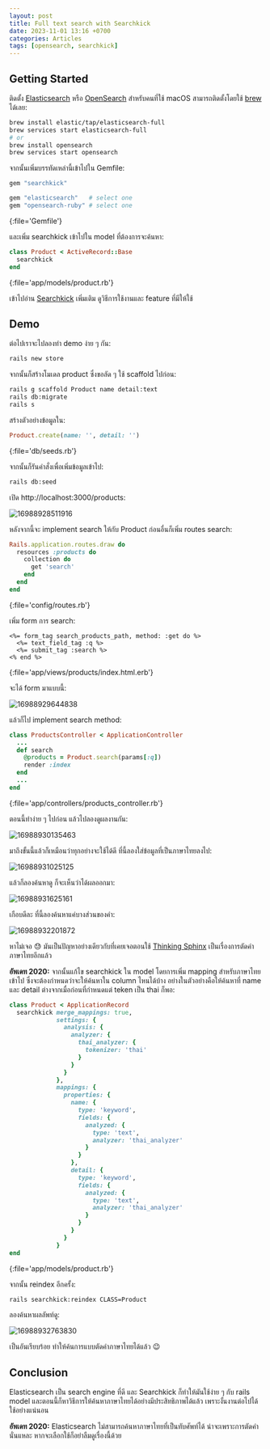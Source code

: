 ```yaml
---
layout: post
title: Full text search with Searchkick
date: 2023-11-01 13:16 +0700
categories: Articles
tags: [opensearch, searchkick]
---
```


## Getting Started

ติดตั้ง [Elasticsearch](https://www.elastic.co/downloads/elasticsearch) หรือ [OpenSearch](https://opensearch.org/downloads.html) สำหรับคนที่ใช้ macOS สามารถติดตั้งโดยใช้ [brew](https://brew.sh/) ได้เลย:

```bash
brew install elastic/tap/elasticsearch-full
brew services start elasticsearch-full
# or
brew install opensearch
brew services start opensearch
```

จากนั้นเพิ่มบรรทัดเหล่านี้เข้าไปใน Gemfile:

```ruby
gem "searchkick"

gem "elasticsearch"   # select one
gem "opensearch-ruby" # select one
```
{:file='Gemfile'}

และเพิ่ม searchkick เข้าไปใน model ที่ต้องการจะค้นหา:

```ruby
class Product < ActiveRecord::Base
  searchkick
end
```
{:file='app/models/product.rb'}

เข้าไปอ่าน [Searchkick](https://github.com/ankane/searchkick) เพิ่มเติม ดูวิธีการใช้งานและ feature ที่มีให้ใช้

## Demo

ต่อไปเราจะไปลองทำ demo ง่าย ๆ กัน:

```bash
rails new store
```

จากนั้นก็สร้างโมเดล product ซึ่งขอลัด ๆ ใช้ scaffold ไปก่อน:

```bash
rails g scaffold Product name detail:text
rails db:migrate
rails s
```

สร้างตัวอย่างข้อมูลใน:

```ruby
Product.create(name: '', detail: '')
```
{:file='db/seeds.rb'}

จากนั้นก็รันคำสั่งเพื่อเพิ่มข้อมูลเข้าไป:

```bash
rails db:seed
```
เปิด http://localhost:3000/products:


![16988928511916](https://i.imgur.com/Z3dnbiv.png)


หลังจากนี้จะ implement search ให้กับ Product ก่อนอื่นก็เพิ่ม routes search:

```ruby
Rails.application.routes.draw do
  resources :products do
    collection do
      get 'search'
    end
  end
end
```
{:file='config/routes.rb'}

เพิ่ม form การ search:

```erb
<%= form_tag search_products_path, method: :get do %>
  <%= text_field_tag :q %>
  <%= submit_tag :search %>
<% end %>
```
{:file='app/views/products/index.html.erb'}

จะได้ form มาแบบนี้:


![16988929644838](https://i.imgur.com/paxMUFn.png)


แล้วก็ไป implement search method:

```ruby
class ProductsController < ApplicationController
  ...
  def search
    @products = Product.search(params[:q])
    render :index
  end
  ...
end
```
{:file='app/controllers/products_controller.rb'}

ตอนนี้ทำง่าย ๆ ไปก่อน แล้วไปลองดูผลงานกัน:


![16988930135463](https://i.imgur.com/tLidcrB.png)


มาถึงขั้นนี้แล้วก็เหมือนว่าทุกอย่างจะใช้ได้ดี ที่นี้ลองใส่ข้อมูลที่เป็นภาษาไทยลงไป:


![16988931025125](https://i.imgur.com/18Grhkl.png)


แล้วก็ลองค้นหาดู ก็จะเห็นว่าได้ผลออกมา:


![16988931625161](https://i.imgur.com/i7f48aY.png)


เกือบดีละ ที่นี้ลองค้นหาแค่บางส่วนของคำ:

![16988932201872](https://i.imgur.com/YS24nY5.png)


หาไม่เจอ 😓 มันเป็นปัญหาอย่างเดียวกับที่เคยเจอตอนใช้ [Thinking Sphinx](https://freelancing-gods.com/thinking-sphinx) เป็นเรื่องการตัดคำภาษาไทยอีกแล้ว

**อัพเดท 2020:** จากนั้นแก้ไข searchkick ใน model โดยการเพิ่ม mapping สำหรับภาษาไทยเข้าไป ซึ่งจะต้องกำหนดว่าจะให้ค้นหาใน column ไหนได้บ้าง อย่างในตัวอย่างคือให้ค้นหาที่ name และ detail ต่างจากเมื่อก่อนที่กำหนดแต่ teken เป็น thai ก็พอ:

```ruby
class Product < ApplicationRecord
  searchkick merge_mappings: true,
             settings: {
               analysis: {
                 analyzer: {
                   thai_analyzer: {
                     tokenizer: 'thai'
                   }
                 }
               }
             },
             mappings: {
               properties: {
                 name: {
                   type: 'keyword',
                   fields: {
                     analyzed: {
                       type: 'text',
                       analyzer: 'thai_analyzer'
                     }
                   }
                 },
                 detail: {
                   type: 'keyword',
                   fields: {
                     analyzed: {
                       type: 'text',
                       analyzer: 'thai_analyzer'
                     }
                   }
                 }
               }
             }
end
```
{:file='app/models/product.rb'}

จากนั้น reindex อีกครั้ง:

```bash
rails searchkick:reindex CLASS=Product
```

ลองค้นหาผลลัพท์ดู:

![16988932763830](https://i.imgur.com/q7vLWyb.png)

เป็นอันเรียบร้อย ทำให้ค้นการแบบตัดคำภาษาไทยได้แล้ว 😉

## Conclusion

Elasticsearch เป็น search engine ที่ดี และ Searchkick ก็ทำให้มันใช้ง่าย ๆ กับ rails model และตอนนี้ก็หาวิธีการให้ค้นหาภาษาไทยได้อย่างมีประสิทธิภาพได้แล้ว เพราะงั้นงานต่อไปได้ใช้อย่างแน่นอน

**อัพเดท 2020:** Elasticsearch ไม่สามารถค้นหาภาษาไทยที่เป็นทับศัพท์ได้ น่าจะเพราะการตัดคำนั่นแหละ หากจะเลือกใช้ก็อย่าลืมดูเรื่องนี้ด้วย